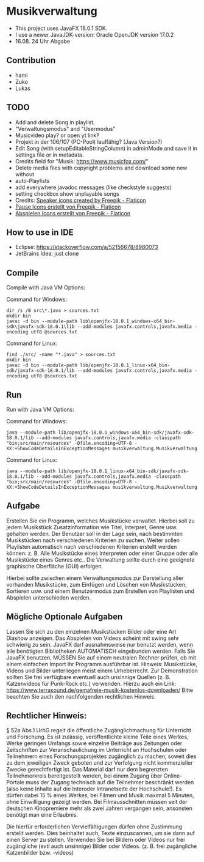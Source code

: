 # Musikverwaltung

- This project uses JavaFX 18.0.1 SDK.
- I use a newer JavaJDK-version: Oracle OpenJDK version 17.0.2
- 16.08. 24 Uhr Abgabe

## Contribution
- hami
- Zuko
- Lukas

## TODO
- Add and delete Song in playlist.
- "Verwaltungsmodus" and "Usermodus"
- Musicvideo play? or open yt link?
- Projekt in der 106/107 (PC-Pool) lauffähig? (Java Version?)
- Edit Song (with setupEditableStringColumn) in adminMode
and save it in settings file or in metadata.
- Credits field for "Musik: https://www.musicfox.com/"
- Delete media files with copyright problems and download some new without
- auto-Playlists
- add everywhere javadoc messages (like checkstyle suggests)
- setting checkbox show unplayable songs
- Credits: <a href="https://www.flaticon.com/free-icons/speaker" title="speaker icons">Speaker icons created by Freepik - Flaticon</a>
- <a href="https://www.flaticon.com/de/kostenlose-icons/pause" title="pause Icons">Pause Icons erstellt von Freepik - Flaticon</a>
- <a href="https://www.flaticon.com/de/kostenlose-icons/abspielen" title="abspielen Icons">Abspielen Icons erstellt von Freepik - Flaticon</a>

## How to use in IDE

- Eclipse: https://stackoverflow.com/a/52156678/8980073
- JetBrains Idea: just clone

## Compile

Compile with Java VM Options:

Command for Windows:

    dir /s /B src\*.java > sources.txt
    mkdir bin
    javac -d bin --module-path lib\openjfx-18.0.1_windows-x64_bin-sdk\javafx-sdk-18.0.1\lib --add-modules javafx.controls,javafx.media -encoding utf8 @sources.txt

Command for Linux:

    find ./src/ -name "*.java" > sources.txt
    mkdir bin
    javac -d bin --module-path lib/openjfx-18.0.1_linux-x64_bin-sdk/javafx-sdk-18.0.1/lib --add-modules javafx.controls,javafx.media -encoding utf8 @sources.txt

## Run

Run with Java VM Options:

Command for Windows:

    java --module-path lib/openjfx-18.0.1_windows-x64_bin-sdk/javafx-sdk-18.0.1/lib --add-modules javafx.controls,javafx.media -classpath "bin;src/main/resources" -Dfile.encoding=UTF-8 -XX:+ShowCodeDetailsInExceptionMessages musikverwaltung.Musikverwaltung

Command for Linux:

    java --module-path lib/openjfx-18.0.1_linux-x64_bin-sdk/javafx-sdk-18.0.1/lib --add-modules javafx.controls,javafx.media -classpath "bin;src/main/resources" -Dfile.encoding=UTF-8 -XX:+ShowCodeDetailsInExceptionMessages musikverwaltung.Musikverwaltung


## Aufgabe
Erstellen Sie ein Programm, welches Musikstücke verwaltet. Hierbei soll zu jedem
Musikstück Zusatzinformation wie Titel, Interpret, Genre usw. gehalten werden. Der
Benutzer soll in der Lage sein, nach bestimmten Musikstücken nach verschiedenen Kriterien
zu suchen. Weiter sollen Playlisten automatisch nach verschiedenen Kriterien erstellt werden
können: z. B. Alle Musikstücke eines Interpreten oder einer Gruppe oder alle Musikstücke
eines Genres etc.. Die Verwaltung sollte durch eine geeignete graphische Oberfläche (GUI)
erfolgen.

Hierbei sollte zwischen einem Verwaltungsmodus zur Darstellung aller vorhanden
Musikstücke, zum Einfügen und Löschen von Musikstücken, Sortieren usw. und einem
Benutzermodus zum Erstellen von Playlisten und Abspielen unterschieden werden.
## Mögliche Optionale Aufgaben
Lassen Sie sich zu den einzelnen Musikstücken Bilder oder eine Art Diashow anzeigen.
Das Abspielen von Videos scheint mit swing sehr schwierig zu sein. JavaFX darf
ausnahmsweise nur benutzt werden, wenn alle benötigten Bibliotheken AUTOMATISCH
eingebunden werden. Falls Sie JavaFX benutzen, MÜSSEN Sie auf einem neutralen Rechner
prüfen, ob mit einem einfachen Import Ihr Programm ausführbar ist.
Hinweis: Musikstücke, Videos und Bilder unterliegen meist einem Urheberrecht. Zur
Demonstration sollten Sie frei verfügbare eventuell auch unsinnige Quellen (z. B.
Katzenvideos für Punk-Rock etc.) verwenden. Hierzu auch ein Link:
https://www.terrasound.de/gemafreie-musik-kostenlos-downloaden/
Bitte beachten Sie auch den nachfolgenden rechtlichen Hinweis.
## Rechtlicher Hinweis:
§ 52a Abs.1 UrhG regelt die öffentliche Zugänglichmachung für Unterricht und Forschung. Es ist
zulässig, veröffentlichte kleine Teile eines Werkes, Werke geringen Umfangs sowie einzelne Beiträge
aus Zeitungen oder Zeitschriften zur Veranschaulichung im Unterricht an Hochschulen oder
Teilnehmern eines Forschungsprojektes zugänglich zu machen, soweit dies zu dem jeweiligen Zweck
geboten und zur Verfolgung nicht kommerzieller Zwecke gerechtfertigt ist. Das Material darf nur dem
begrenzten Teilnehmerkreis bereitgestellt werden, bei einem Zugang über Online-Portale
muss der Zugang technisch auf die Teilnehmer beschränkt werden (also keine Inhalte auf die Interoder
Intranetseite der Hochschule!). Es dürfen dabei 15 % eines Werkes, bei Filmen und Musik
maximal 5 Minuten, ohne Einwilligung gezeigt werden. Bei Filmausschnitten müssen seit der
deutschen Kinopremiere mehr als zwei Jahren vergangen sein, ansonsten benötigt man eine
Erlaubnis.

Die hierfür erforderlichen Vervielfältigungen dürfen ohne Zustimmung erstellt werden. Dies beinhaltet
auch, Texte einzuscannen, um sie dann auf einen Server zu stellen.
Verwenden Sie bei Bildern oder Videos nur frei zugängliche (evtl auch unsinnige) Bilder oder Videos.
(z. B. frei zugängliche Katzenbilder bzw. -videos)
